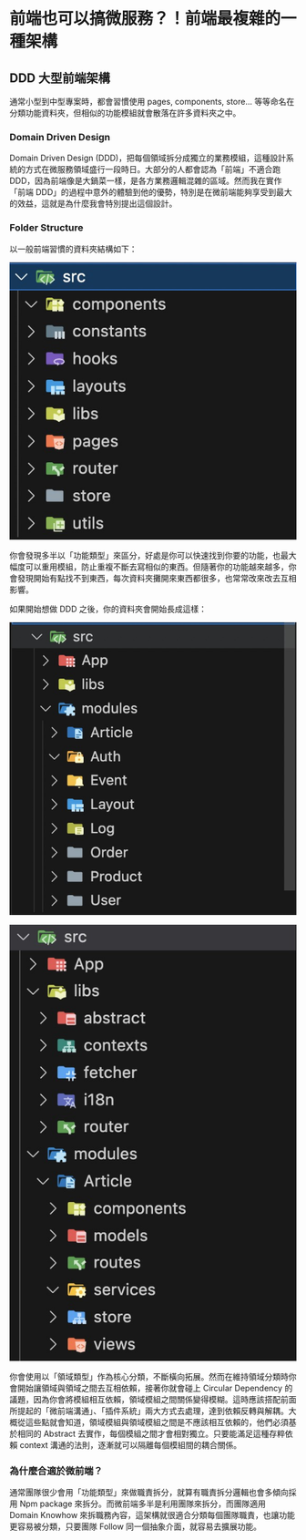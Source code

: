 # 前端也可以搞微服務？！前端最複雜的一種架構

## DDD 大型前端架構

通常小型到中型專案時，都會習慣使用 pages, components, store... 等等命名在分類功能資料夾，但相似的功能模組就會散落在許多資料夾之中。

### Domain Driven Design

Domain Driven Design (DDD)，把每個領域拆分成獨立的業務模組，這種設計系統的方式在微服務領域盛行一段時日。大部分的人都會認為「前端」不適合跑 DDD，因為前端像是大鍋菜一樣，是各方業務邏輯混雜的區域。然而我在實作「前端 DDD」的過程中意外的體驗到他的優勢，特別是在微前端能夠享受到最大的效益，這就是為什麼我會特別提出這個設計。

### Folder Structure

以一般前端習慣的資料夾結構如下：

![image](./images/normal-folder-arc.jpg)

你會發現多半以「功能類型」來區分，好處是你可以快速找到你要的功能，也最大幅度可以重用模組，防止重複不斷去寫相似的東西。但隨著你的功能越來越多，你會發現開始有點找不到東西，每次資料夾攤開來東西都很多，也常常改來改去互相影響。

如果開始想做 DDD 之後，你的資料夾會開始長成這樣：

![image](./images/ddd-folder-arc.jpg)

![image](./images/ddd-folder-arc-details.jpg)

你會使用以「領域類型」作為核心分類，不斷橫向拓展。然而在維持領域分類時你會開始讓領域與領域之間去互相依賴，接著你就會碰上 Circular Dependency 的議題，因為你會將模組相互依賴，領域模組之間關係變得模糊。這時應該搭配前面所提起的「微前端溝通」、「插件系統」兩大方式去處理，達到依賴反轉與解耦。大概從這些點就會知道，領域模組與領域模組之間是不應該相互依賴的，他們必須基於相同的 Abstract 去實作，每個模組之間才會相對獨立。只要能滿足這種存粹依賴 context 溝通的法則，逐漸就可以隔離每個模組間的耦合關係。

### 為什麼合適於微前端？

通常團隊很少會用「功能類型」來做職責拆分，就算有職責拆分邏輯也會多傾向採用 Npm package 來拆分。而微前端多半是利用團隊來拆分，而團隊適用 Domain Knowhow
來拆職務內容，這架構就很適合分類每個團隊職責，也讓功能更容易被分類，只要團隊 Follow 同一個抽象介面，就容易去擴展功能。
